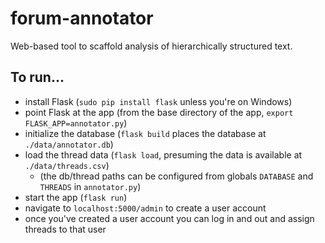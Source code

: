 # forum-annotator
Web-based tool to scaffold analysis of hierarchically structured text.

## To run...

* install Flask (`sudo pip install flask` unless you're on Windows)
* point Flask at the app (from the base directory of the app, `export FLASK_APP=annotator.py`)
* initialize the database (`flask build` places the database at `./data/annotator.db`)
* load the thread data (`flask load`, presuming the data is available at `./data/threads.csv`)
	* (the db/thread paths can be configured from globals `DATABASE` and `THREADS` in `annotator.py`)
* start the app (`flask run`)
* navigate to `localhost:5000/admin` to create a user account
* once you've created a user account you can log in and out and assign threads to that user